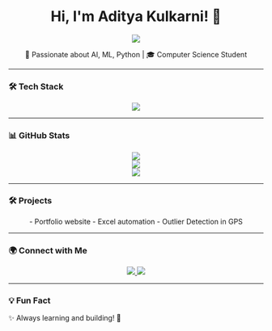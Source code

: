 <h1 align="center">Hi, I'm Aditya Kulkarni! 👋</h1>

<p align="center">
  <img src="https://img.shields.io/badge/Digital%20Craftsman-2D2D2D?style=for-the-badge&labelColor=555">
</p>

<p align="center">
🚀 Passionate about AI, ML, Python | 🎓 Computer Science Student  
</p>

---

### 🛠 Tech Stack  
<p align="center">
  <img src="https://skillicons.dev/icons?i=python,cpp,tensorflow,raspberrypi,vscode" />
</p>

---

### 📊 GitHub Stats  
<p align="center">
  <img src="https://img.shields.io/badge/GitHub%20Streak-🔥%2010%20Days-darkred?style=for-the-badge&logo=github&logoColor=white" />
  <br>
  <img src="https://github-readme-stats.vercel.app/api/top-langs/?username=AdityaK-101&layout=compact&theme=dark&hide_border=true" />
  <br>
  <img src="https://github-readme-stats.vercel.app/api?username=AdityaK-101&show_icons=true&theme=dark&hide_border=true" />
</p>


---

### 🛠️ Projects
<p align="center">
- Portfolio website
- Excel automation
- Outlier Detection in GPS
</p>

---

### 🌍 Connect with Me  
<p align="center">
  <a href="https://linkedin.com/in/aditya-m-kulkarni">
    <img src="https://img.shields.io/badge/LinkedIn-0A66C2?style=for-the-badge&logo=linkedin&logoColor=white" />
  </a>
  <a href="https://github.com/AdityaK-101">
    <img src="https://img.shields.io/badge/GitHub-FFFFFF?style=for-the-badge&logo=github&logoColor=black" />
  </a>
</p>

---

### 💡 Fun Fact  
✨ Always learning and building! 🚀  
